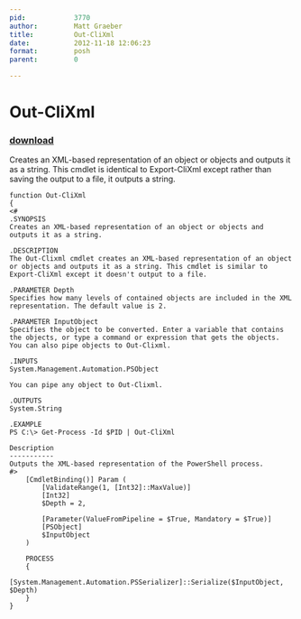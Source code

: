 ```yaml
---
pid:            3770
author:         Matt Graeber
title:          Out-CliXml
date:           2012-11-18 12:06:23
format:         posh
parent:         0

---
```


# Out-CliXml

### [download](//scripts/3770.ps1)

Creates an XML-based representation of an object or objects and outputs it as a string. This cmdlet is identical to Export-CliXml except rather than saving the output to a file, it outputs a string.

```posh
function Out-CliXml
{
<#
.SYNOPSIS
Creates an XML-based representation of an object or objects and outputs it as a string.

.DESCRIPTION
The Out-Clixml cmdlet creates an XML-based representation of an object or objects and outputs it as a string. This cmdlet is similar to Export-CliXml except it doesn't output to a file.

.PARAMETER Depth
Specifies how many levels of contained objects are included in the XML representation. The default value is 2.

.PARAMETER InputObject
Specifies the object to be converted. Enter a variable that contains the objects, or type a command or expression that gets the objects. You can also pipe objects to Out-Clixml.

.INPUTS
System.Management.Automation.PSObject

You can pipe any object to Out-Clixml.

.OUTPUTS
System.String

.EXAMPLE
PS C:\> Get-Process -Id $PID | Out-CliXml

Description
-----------
Outputs the XML-based representation of the PowerShell process.
#>
    [CmdletBinding()] Param (
        [ValidateRange(1, [Int32]::MaxValue)]
        [Int32]
        $Depth = 2,

        [Parameter(ValueFromPipeline = $True, Mandatory = $True)]
        [PSObject]
        $InputObject
    )

    PROCESS
    {
        [System.Management.Automation.PSSerializer]::Serialize($InputObject, $Depth)
    }
}
```
